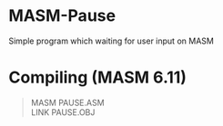 # MASM-Pause
Simple program which waiting for user input on MASM
# Compiling (MASM 6.11)
> MASM PAUSE.ASM  
> LINK PAUSE.OBJ

